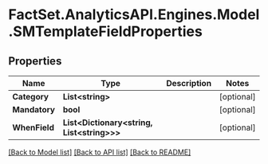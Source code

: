 # FactSet.AnalyticsAPI.Engines.Model.SMTemplateFieldProperties

## Properties

Name | Type | Description | Notes
------------ | ------------- | ------------- | -------------
**Category** | **List&lt;string&gt;** |  | [optional] 
**Mandatory** | **bool** |  | [optional] 
**WhenField** | **List&lt;Dictionary&lt;string, List&lt;string&gt;&gt;&gt;** |  | [optional] 

[[Back to Model list]](../README.md#documentation-for-models) [[Back to API list]](../README.md#documentation-for-api-endpoints) [[Back to README]](../README.md)


